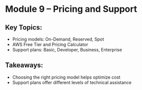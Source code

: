 # Module 9 – Pricing and Support

## Key Topics:
- Pricing models: On-Demand, Reserved, Spot
- AWS Free Tier and Pricing Calculator
- Support plans: Basic, Developer, Business, Enterprise

## Takeaways:
- Choosing the right pricing model helps optimize cost
- Support plans offer different levels of technical assistance
